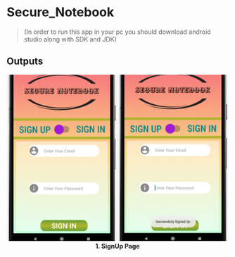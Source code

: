 # Secure_Notebook
>(In order to run this app in your pc you should download android studio along with SDK and JDK)

## Outputs


<p align="center">
  <img src="https://github.com/Prajwal-YP/imageCache/blob/main/m1.png" alt="Main">
  <br>
  <b>1. SignUp Page<b>
</p>
  

